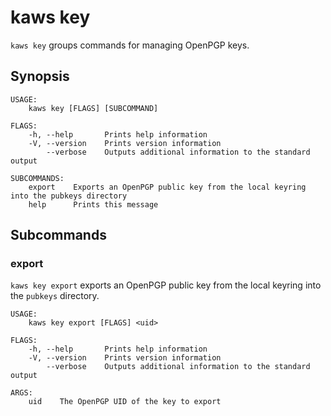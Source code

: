 # kaws key

`kaws key` groups commands for managing OpenPGP keys.

## Synopsis

```
USAGE:
	kaws key [FLAGS] [SUBCOMMAND]

FLAGS:
    -h, --help       Prints help information
    -V, --version    Prints version information
        --verbose    Outputs additional information to the standard output

SUBCOMMANDS:
    export    Exports an OpenPGP public key from the local keyring into the pubkeys directory
    help      Prints this message
```

## Subcommands

### export

`kaws key export` exports an OpenPGP public key from the local keyring into the `pubkeys` directory.

```
USAGE:
	kaws key export [FLAGS] <uid>

FLAGS:
    -h, --help       Prints help information
    -V, --version    Prints version information
        --verbose    Outputs additional information to the standard output

ARGS:
    uid    The OpenPGP UID of the key to export
```

